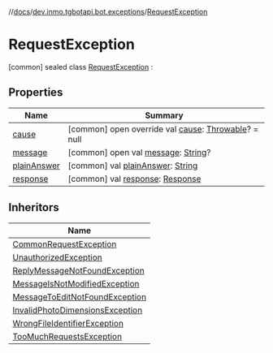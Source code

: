 //[docs](../../../index.md)/[dev.inmo.tgbotapi.bot.exceptions](../index.md)/[RequestException](index.md)



# RequestException  
 [common] sealed class [RequestException](index.md) :    


## Properties  
  
|  Name |  Summary | 
|---|---|
| <a name="dev.inmo.tgbotapi.bot.exceptions/RequestException/cause/#/PointingToDeclaration/"></a>[cause](cause.md)| <a name="dev.inmo.tgbotapi.bot.exceptions/RequestException/cause/#/PointingToDeclaration/"></a> [common] open override val [cause](cause.md): [Throwable](https://kotlinlang.org/api/latest/jvm/stdlib/kotlin/-throwable/index.html)? = null   <br>|
| <a name="dev.inmo.tgbotapi.bot.exceptions/RequestException/message/#/PointingToDeclaration/"></a>[message](index.md#%5Bdev.inmo.tgbotapi.bot.exceptions%2FRequestException%2Fmessage%2F%23%2FPointingToDeclaration%2F%5D%2FProperties%2F625018081)| <a name="dev.inmo.tgbotapi.bot.exceptions/RequestException/message/#/PointingToDeclaration/"></a> [common] open val [message](index.md#%5Bdev.inmo.tgbotapi.bot.exceptions%2FRequestException%2Fmessage%2F%23%2FPointingToDeclaration%2F%5D%2FProperties%2F625018081): [String](https://kotlinlang.org/api/latest/jvm/stdlib/kotlin/-string/index.html)?   <br>|
| <a name="dev.inmo.tgbotapi.bot.exceptions/RequestException/plainAnswer/#/PointingToDeclaration/"></a>[plainAnswer](plain-answer.md)| <a name="dev.inmo.tgbotapi.bot.exceptions/RequestException/plainAnswer/#/PointingToDeclaration/"></a> [common] val [plainAnswer](plain-answer.md): [String](https://kotlinlang.org/api/latest/jvm/stdlib/kotlin/-string/index.html)   <br>|
| <a name="dev.inmo.tgbotapi.bot.exceptions/RequestException/response/#/PointingToDeclaration/"></a>[response](response.md)| <a name="dev.inmo.tgbotapi.bot.exceptions/RequestException/response/#/PointingToDeclaration/"></a> [common] val [response](response.md): [Response](../../dev.inmo.tgbotapi.types/-response/index.md)   <br>|


## Inheritors  
  
|  Name | 
|---|
| <a name="dev.inmo.tgbotapi.bot.exceptions/CommonRequestException///PointingToDeclaration/"></a>[CommonRequestException](../-common-request-exception/index.md)|
| <a name="dev.inmo.tgbotapi.bot.exceptions/UnauthorizedException///PointingToDeclaration/"></a>[UnauthorizedException](../-unauthorized-exception/index.md)|
| <a name="dev.inmo.tgbotapi.bot.exceptions/ReplyMessageNotFoundException///PointingToDeclaration/"></a>[ReplyMessageNotFoundException](../-reply-message-not-found-exception/index.md)|
| <a name="dev.inmo.tgbotapi.bot.exceptions/MessageIsNotModifiedException///PointingToDeclaration/"></a>[MessageIsNotModifiedException](../-message-is-not-modified-exception/index.md)|
| <a name="dev.inmo.tgbotapi.bot.exceptions/MessageToEditNotFoundException///PointingToDeclaration/"></a>[MessageToEditNotFoundException](../-message-to-edit-not-found-exception/index.md)|
| <a name="dev.inmo.tgbotapi.bot.exceptions/InvalidPhotoDimensionsException///PointingToDeclaration/"></a>[InvalidPhotoDimensionsException](../-invalid-photo-dimensions-exception/index.md)|
| <a name="dev.inmo.tgbotapi.bot.exceptions/WrongFileIdentifierException///PointingToDeclaration/"></a>[WrongFileIdentifierException](../-wrong-file-identifier-exception/index.md)|
| <a name="dev.inmo.tgbotapi.bot.exceptions/TooMuchRequestsException///PointingToDeclaration/"></a>[TooMuchRequestsException](../-too-much-requests-exception/index.md)|

